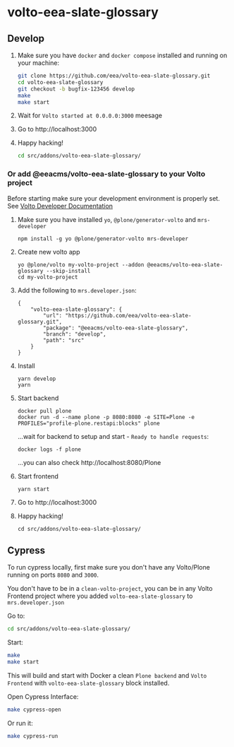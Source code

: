 # volto-eea-slate-glossary

## Develop

1. Make sure you have `docker` and `docker compose` installed and running on your machine:

    ```Bash
    git clone https://github.com/eea/volto-eea-slate-glossary.git
    cd volto-eea-slate-glossary
    git checkout -b bugfix-123456 develop
    make
    make start
    ```

1. Wait for `Volto started at 0.0.0.0:3000` meesage

1. Go to http://localhost:3000

1.  Happy hacking!

    ```Bash
    cd src/addons/volto-eea-slate-glossary/
    ```

### Or add @eeacms/volto-eea-slate-glossary to your Volto project

Before starting make sure your development environment is properly set. See [Volto Developer Documentation](https://docs.voltocms.com/getting-started/install/)

1.  Make sure you have installed `yo`, `@plone/generator-volto` and `mrs-developer`

        npm install -g yo @plone/generator-volto mrs-developer

1.  Create new volto app

        yo @plone/volto my-volto-project --addon @eeacms/volto-eea-slate-glossary --skip-install
        cd my-volto-project

1.  Add the following to `mrs.developer.json`:

        {
            "volto-eea-slate-glossary": {
                "url": "https://github.com/eea/volto-eea-slate-glossary.git",
                "package": "@eeacms/volto-eea-slate-glossary",
                "branch": "develop",
                "path": "src"
            }
        }

1.  Install

        yarn develop
        yarn

1.  Start backend

        docker pull plone
        docker run -d --name plone -p 8080:8080 -e SITE=Plone -e PROFILES="profile-plone.restapi:blocks" plone

    ...wait for backend to setup and start - `Ready to handle requests`:

        docker logs -f plone

    ...you can also check http://localhost:8080/Plone

1.  Start frontend

        yarn start

1.  Go to http://localhost:3000

1.  Happy hacking!

        cd src/addons/volto-eea-slate-glossary/

## Cypress

To run cypress locally, first make sure you don't have any Volto/Plone running on ports `8080` and `3000`.

You don't have to be in a `clean-volto-project`, you can be in any Volto Frontend
project where you added `volto-eea-slate-glossary` to `mrs.developer.json`

Go to:

  ```BASH
  cd src/addons/volto-eea-slate-glossary/
  ```

Start:

  ```Bash
  make
  make start
  ```

This will build and start with Docker a clean `Plone backend` and `Volto Frontend` with `volto-eea-slate-glossary` block installed.

Open Cypress Interface:

  ```Bash
  make cypress-open
  ```

Or run it:

  ```Bash
  make cypress-run
  ```
